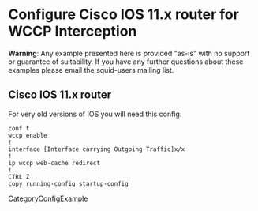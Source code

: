 # Configure Cisco IOS 11.x router for WCCP Interception

**Warning**: Any example presented here is provided "as-is" with no
support or guarantee of suitability. If you have any further questions
about these examples please email the squid-users mailing list.

## Cisco IOS 11.x router

For very old versions of IOS you will need this config:

    conf t
    wccp enable
    !
    interface [Interface carrying Outgoing Traffic]x/x
    !
    ip wccp web-cache redirect
    !
    CTRL Z
    copy running-config startup-config

[CategoryConfigExample](https://wiki.squid-cache.org/ConfigExamples/Intercept/CiscoIOSv11Wccp1/CategoryConfigExample#)
